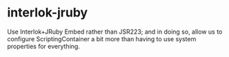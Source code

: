 # interlok-jruby
Use Interlok+JRuby Embed rather than JSR223; and in doing so, allow us to configure ScriptingContainer a bit more than having to use system properties for everything.
